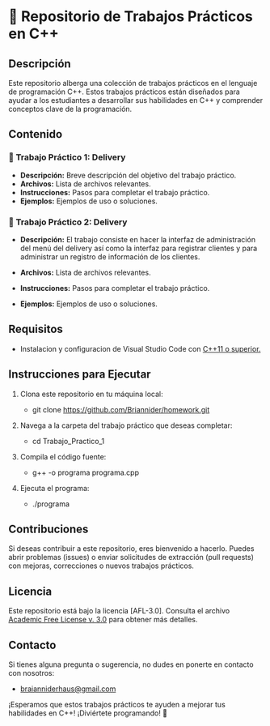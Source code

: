 # 📂 Repositorio de Trabajos Prácticos en C++ 

## Descripción
Este repositorio alberga una colección de trabajos prácticos en el lenguaje de programación C++. Estos trabajos prácticos están diseñados para ayudar a los estudiantes a desarrollar sus habilidades en C++ y comprender conceptos clave de la programación.

## Contenido

### 📝 Trabajo Práctico 1: Delivery 
- **Descripción:** Breve descripción del objetivo del trabajo práctico.
- **Archivos:** Lista de archivos relevantes.
- **Instrucciones:** Pasos para completar el trabajo práctico.
- **Ejemplos:** Ejemplos de uso o soluciones.

### 📝 Trabajo Práctico 2: Delivery
- **Descripción:** El trabajo consiste en hacer la interfaz de administración del menú del delivery así como la interfaz para registrar clientes y para administrar un registro de información de los clientes.

- **Archivos:** Lista de archivos relevantes.
- **Instrucciones:** Pasos para completar el trabajo práctico.
- **Ejemplos:** Ejemplos de uso o soluciones.

## Requisitos
-  Instalacion y configuracion de Visual Studio Code con [C++11 o superior.](https://code.visualstudio.com/docs/cpp/config-mingw)


## Instrucciones para Ejecutar
1. Clona este repositorio en tu máquina local:
    - git clone https://github.com/Briannider/homework.git

2. Navega a la carpeta del trabajo práctico que deseas completar:
    - cd Trabajo_Practico_1

3. Compila el código fuente:
    - g++ -o programa programa.cpp
    
4. Ejecuta el programa:
    - ./programa

## Contribuciones
Si deseas contribuir a este repositorio, eres bienvenido a hacerlo. Puedes abrir problemas (issues) o enviar solicitudes de extracción (pull requests) con mejoras, correcciones o nuevos trabajos prácticos.

## Licencia
Este repositorio está bajo la licencia [AFL-3.0]. Consulta el archivo [Academic Free License v. 3.0](LICENSE.md) para obtener más detalles.

## Contacto
Si tienes alguna pregunta o sugerencia, no dudes en ponerte en contacto con nosotros:
- braianniderhaus@gmail.com

¡Esperamos que estos trabajos prácticos te ayuden a mejorar tus habilidades en C++! ¡Diviértete programando! 🚀


